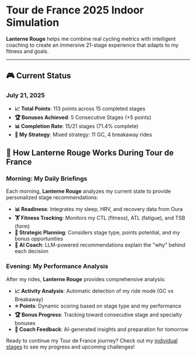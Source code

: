 # Tour de France 2025 Indoor Simulation

**Lanterne Rouge** helps me combine real cycling metrics with intelligent coaching to create an immersive 21-stage experience that adapts to my fitness and goals.

---
## 🎮 Current Status

### July 21, 2025
- **📈 Total Points**: 113 points across 15 completed stages
- **🏆 Bonuses Achieved**: 5 Consecutive Stages (+5 points)
- **📊 Completion Rate**: 15/21 stages (71.4% complete)
- **💪 My Strategy**: Mixed strategy: 11 GC, 4 breakaway rides

## 🎯 How Lanterne Rouge Works During Tour de France

### Morning: My Daily Briefings
Each morning, **Lanterne Rouge** analyzes my current state to provide personalized stage recommendations:

- **📊 Readiness**: Integrates my sleep, HRV, and recovery data from Oura
- **🏋️ Fitness Tracking**: Monitors my CTL (fitness), ATL (fatigue), and TSB (form)
- **🎯 Strategic Planning**: Considers stage type, points potential, and my bonus opportunities
- **🤖 AI Coach**: LLM-powered recommendations explain the "why" behind each decision

### Evening: My Performance Analysis
After my rides, **Lanterne Rouge** provides comprehensive analysis:

- **📈 Activity Analysis**: Automatic detection of my ride mode (GC vs Breakaway)
- **⭐ Points**: Dynamic scoring based on stage type and my performance
- **🏆 Bonus Progress**: Tracking toward consecutive stage and specialty bonuses
- **💬 Coach Feedback**: AI-generated insights and preparation for tomorrow


Ready to continue my Tour de France journey? Check out my [individual stages](stages/index.md) to see my progress and upcoming challenges!
